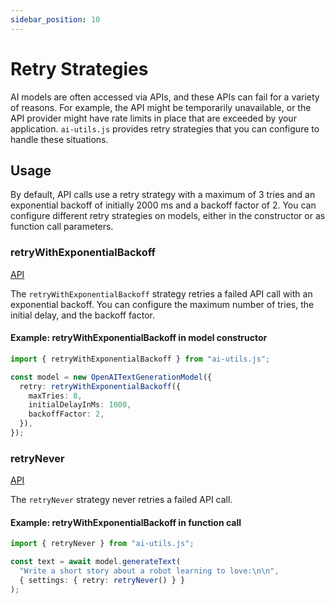 ```yaml
---
sidebar_position: 10
---
```


# Retry Strategies

AI models are often accessed via APIs, and these APIs can fail for a variety of reasons. For example, the API might be temporarily unavailable, or the API provider might have rate limits in place that are exceeded by your application. `ai-utils.js` provides retry strategies that you can configure to handle these situations.

## Usage

By default, API calls use a retry strategy with a maximum of 3 tries and an exponential backoff of initially 2000 ms and a backoff factor of 2.
You can configure different retry strategies on models, either in the constructor or as function call parameters.

### retryWithExponentialBackoff

[API](/api/modules/#retrywithexponentialbackoff)

The `retryWithExponentialBackoff` strategy retries a failed API call with an exponential backoff. You can configure the maximum number of tries, the initial delay, and the backoff factor.

#### Example: retryWithExponentialBackoff in model constructor

```ts
import { retryWithExponentialBackoff } from "ai-utils.js";

const model = new OpenAITextGenerationModel({
  retry: retryWithExponentialBackoff({
    maxTries: 8,
    initialDelayInMs: 1000,
    backoffFactor: 2,
  }),
});
```

### retryNever

[API](/api/modules/#retrynever)

The `retryNever` strategy never retries a failed API call.

#### Example: retryWithExponentialBackoff in function call

```ts
import { retryNever } from "ai-utils.js";

const text = await model.generateText(
  "Write a short story about a robot learning to love:\n\n",
  { settings: { retry: retryNever() } }
);
```
